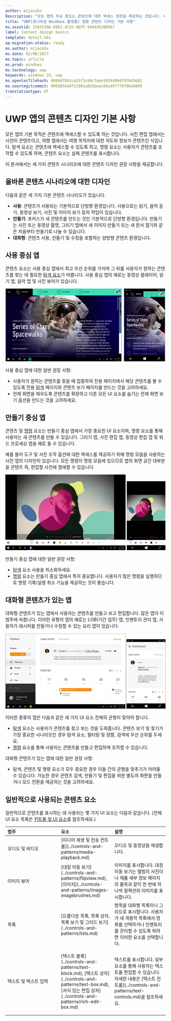 ```yaml
---
author: mijacobs
Description: "모든 앱의 주요 용도는 콘텐츠에 대한 액세스 권한을 제공하는 것입니다. 사진 편집 앱에서는 사진이 콘텐츠이고 여행 앱에서는 여행 목적지에 대한 지도와 정보가 콘텐츠인 식입니다."
title: "UWP(유니버설 Windows 플랫폼) 앱용 콘텐츠 디자인 기본 사항"
ms.assetid: 3102530A-E0D1-4C55-AEFF-99443D39D567
label: Content design basics
template: detail.hbs
op-migration-status: ready
ms.author: mijacobs
ms.date: 02/08/2017
ms.topic: article
ms.prod: windows
ms.technology: uwp
keywords: windows 10, uwp
ms.openlocfilehash: 0086078b2ca25f3c69c7a6e3034d99479f6d5602
ms.sourcegitcommit: 909d859a0f11981a8d1beac0da35f779786a6889
translationtype: HT
---
```

#  <a name="content-design-basics-for-uwp-apps"></a>UWP 앱의 콘텐츠 디자인 기본 사항

<link rel="stylesheet" href="https://az835927.vo.msecnd.net/sites/uwp/Resources/css/custom.css"> 

모든 앱의 기본 목적은 콘텐츠에 액세스할 수 있도록 하는 것입니다. 사진 편집 앱에서는 사진이 콘텐츠이고, 여행 앱에서는 여행 목적지에 대한 지도와 정보가 콘텐츠인 식입니다. 탐색 요소는 콘텐츠에 액세스할 수 있도록 하고, 명령 요소는 사용자가 콘텐츠를 조작할 수 있도록 하며, 콘텐츠 요소는 실제 콘텐츠를 표시합니다.

이 문서에서는 세 가지 콘텐츠 시나리오에 대한 콘텐츠 디자인 권장 사항을 제공합니다.

## <a name="design-for-the-right-content-scenario"></a>올바른 콘텐츠 시나리오에 대한 디자인


다음과 같은 세 가지 기본 콘텐츠 시나리오가 있습니다.

-   **사용**: 콘텐츠가 사용되는 기본적으로 단방향 환경입니다. 사용으로는 읽기, 음악 듣기, 동영상 보기, 사진 및 이미지 보기 등의 작업이 있습니다.
-   **만들기**: 포커스가 새 콘텐츠를 만드는 것인 기본적으로 단방향 환경입니다. 만들기는 사진 또는 동영상 촬영, 그리기 앱에서 새 이미지 만들기 또는 새 문서 열기와 같은 처음부터 만들기로 나눌 수 있습니다.
-   **대화형**: 콘텐츠 사용, 만들기 및 수정을 포함하는 양방향 콘텐츠 환경입니다.

## <a name="consumption-focused-apps"></a>사용 중심 앱


콘텐츠 요소는 사용 중심 앱에서 최고 우선 순위를 가지며 그 뒤를 사용자가 원하는 콘텐츠를 찾는 데 필요한 [탐색 요소](navigation-basics.md)가 따릅니다. 사용 중심 앱의 예로는 동영상 플레이어, 읽기 앱, 음악 앱 및 사진 뷰어가 있습니다.

![뉴스리더 앱](images/news-reader/v2/newsreader-v2-tablet-phone.png)

사용 중심 앱에 대한 일반 권장 사항:

-   사용자가 원하는 콘텐츠를 찾을 때 집중하여 전용 페이지에서 해당 콘텐츠를 볼 수 있도록 전용 [탐색](navigation-basics.md) 페이지와 콘텐츠 보기 페이지를 만드는 것을 고려하세요.
-   전체 화면을 채우도록 콘텐츠를 확장하고 다른 모든 UI 요소를 숨기는 전체 화면 보기 옵션을 만드는 것을 고려하세요.

## <a name="creation-focused-apps"></a>만들기 중심 앱


콘텐츠 및 [명령](commanding-basics.md) 요소는 만들기 중심 앱에서 가장 중요한 UI 요소이며, 명령 요소를 통해 사용자는 새 콘텐츠를 만들 수 있습니다. 그리기 앱, 사진 편집 앱, 동영상 편집 앱 및 워드 프로세싱 앱을 예로 들 수 있습니다.

예를 들어 도구 및 사진 조작 옵션에 대한 액세스를 제공하기 위해 명령 모음을 사용하는 사진 앱의 디자인이 있습니다. 모든 명령이 명령 모음에 있으므로 앱의 화면 공간 대부분을 콘텐츠 즉, 편집할 사진에 할애할 수 있습니다.

![활성 캔버스를 사용하는 사진 편집 앱 디자인의 예](images/photo-editor/uap-photo-tabletphone-sbs.png)

만들기 중심 앱에 대한 일반 권장 사항:

-   [탐색](navigation-basics.md) 요소 사용을 최소화하세요.
-   [명령](commanding-basics.md) 요소는 만들기 중심 앱에서 특히 중요합니다. 사용자가 많은 명령을 실행하므로 명령 기록/실행 취소 기능을 제공하는 것이 좋습니다.

## <a name="apps-with-interactive-content"></a>대화형 콘텐츠가 있는 앱


대화형 콘텐츠가 있는 앱에서 사용자는 콘텐츠를 만들고 보고 편집합니다. 많은 앱이 이 범주에 속합니다. 이러한 유형의 앱의 예로는 LOB(기간 업무) 앱, 인벤토리 관리 앱, 사용자가 레시피를 만들거나 수정할 수 있는 요리 앱이 있습니다.

![대화형 콘텐츠가 있는 앱인 공동 작업 도구의 디자인](images/collaboration-tool/uap-collaboration-tabphone-700.png)

이러한 종류의 앱은 다음과 같은 세 가지 UI 요소 전체의 균형이 맞아야 합니다.

-   [탐색](navigation-basics.md) 요소는 사용자가 콘텐츠를 찾고 보는 것을 도와줍니다. 콘텐츠 보기 및 찾기가 가장 중요한 시나리오인 경우 탐색 요소, 필터링 및 정렬, 검색에 우선 순위를 두세요.
-   [명령](commanding-basics.md) 요소를 통해 사용자는 콘텐츠를 만들고 편집하며 조작할 수 있습니다.

대화형 콘텐츠가 있는 앱에 대한 일반 권장 사항:

-   탐색, 콘텐츠 및 명령 요소가 모두 중요한 경우 이들 간의 균형을 맞추기가 어려울 수 있습니다. 가능한 경우 콘텐츠 검색, 만들기 및 편집을 위한 별도의 화면을 만들거나 모드 전환을 제공하는 것을 고려하세요.

## <a name="commonly-used-content-elements"></a>일반적으로 사용되는 콘텐츠 요소


일반적으로 콘텐츠를 표시하는 데 사용되는 몇 가지 UI 요소는 다음과 같습니다. (전체 UI 요소 목록은 [컨트롤 및 UI 요소](https://msdn.microsoft.com/library/windows/apps/dn611856)를 참조하세요.)

<table>
<colgroup>
<col width="33%" />
<col width="33%" />
<col width="33%" />
</colgroup>
<thead>
<tr class="header">
<th align="left">범주</th>
<th align="left">요소</th>
<th align="left">설명</th>
</tr>
</thead>
<tbody>
<tr class="odd">
<td align="left">오디오 및 비디오</td>
<td align="left">[미디어 재생 및 전송 컨트롤](../controls-and-patterns/media-playback.md)</td>
<td align="left">오디오 및 동영상을 재생합니다.</td>
</tr>
<tr class="even">
<td align="left">이미지 뷰어</td>
<td align="left">[대칭 이동 보기](../controls-and-patterns/flipview.md), [이미지](../controls-and-patterns/images-imagebrushes.md)</td>
<td align="left">이미지를 표시합니다. 대칭 이동 보기는 앨범의 사진이나 제품 세부 정보 페이지의 품목과 같이 한 번에 하나씩 컬렉션의 이미지를 표시합니다.</td>
</tr>
<tr class="odd">
<td align="left">목록</td>
<td align="left">[드롭다운 목록, 목록 상자, 목록 보기 및 그리드 보기](../controls-and-patterns/lists.md)</td>
<td align="left">항목을 대화형 목록이나 그리드로 표시합니다. 사용자가 새 개봉작 목록에서 영화를 선택하거나 인벤토리를 관리할 수 있도록 하려면 이러한 요소를 선택합니다.</td>
</tr>
<tr class="even">
<td align="left">텍스트 및 텍스트 입력</td>
<td align="left"><p>[텍스트 블록](../controls-and-patterns/text-block.md), [텍스트 상자](../controls-and-patterns/text-box.md), [서식 있는 편집 상자](../controls-and-patterns/rich-edit-box.md)</p>
</td>
<td align="left">텍스트를 표시합니다. 일부 요소를 통해 사용자는 텍스트를 편집할 수 있습니다. 자세한 내용은 [텍스트 컨트롤](../controls-and-patterns/text-controls.md)을 참조하세요.</td>
</tr>
</tbody>
</table>



 

 




